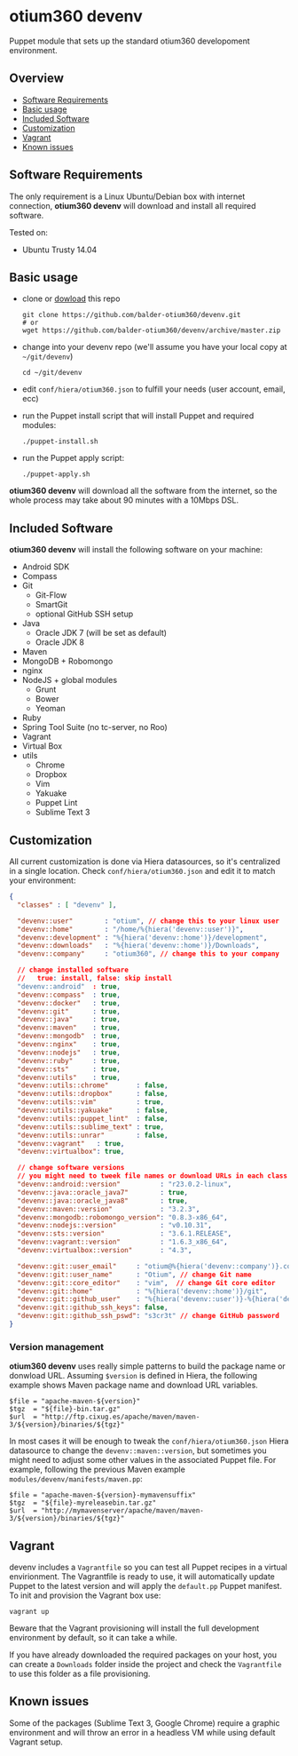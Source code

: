 # otium360 devenv

Puppet module that sets up the standard otium360 developoment environment.


## Overview
* [Software Requirements](#software-requirements)
* [Basic usage](#basic-usage)
* [Included Software](#included-software)
* [Customization](#customization)
* [Vagrant](#vagrant)
* [Known issues](#known-issues)


## Software Requirements

The only requirement is a Linux Ubuntu/Debian box with internet connection, __otium360 devenv__ will download and install all required software.

Tested on:

  * Ubuntu Trusty 14.04

## Basic usage

  * clone or [dowload](https://github.com/balder-otium360/devenv/archive/master.zip) this repo

        git clone https://github.com/balder-otium360/devenv.git
        # or
        wget https://github.com/balder-otium360/devenv/archive/master.zip
  * change into your devenv repo (we'll assume you have your local copy at `~/git/devenv`)

        cd ~/git/devenv
  * edit `conf/hiera/otium360.json` to fulfill your needs (user account, email, ecc)
  * run the Puppet install script that will install Puppet and required modules:

        ./puppet-install.sh
  * run the Puppet apply script:

        ./puppet-apply.sh
  __otium360 devenv__ will download all the software from the internet, so the whole process may take about 90 minutes with a 10Mbps DSL.

## Included Software

__otium360 devenv__ will install the following software on your machine:

  * Android SDK
  * Compass
  * Git
    - Git-Flow
    - SmartGit
    - optional GitHub SSH setup
  * Java
    - Oracle JDK 7 (will be set as default)
    - Oracle JDK 8
  * Maven
  * MongoDB + Robomongo
  * nginx
  * NodeJS + global modules
    - Grunt
    - Bower
    - Yeoman
  * Ruby
  * Spring Tool Suite (no tc-server, no Roo)
  * Vagrant
  * Virtual Box
  * utils
    - Chrome
    - Dropbox
    - Vim
    - Yakuake
    - Puppet Lint
    - Sublime Text 3

## Customization

All current customization is done via Hiera datasources, so it's centralized in a single location. Check `conf/hiera/otium360.json` and edit it to match your environment:

```json
{
  "classes" : [ "devenv" ],

  "devenv::user"        : "otium", // change this to your linux user
  "devenv::home"        : "/home/%{hiera('devenv::user')}",
  "devenv::development" : "%{hiera('devenv::home')}/development",
  "devenv::downloads"   : "%{hiera('devenv::home')}/Downloads",
  "devenv::company"     : "otium360", // change this to your company

  // change installed software
  //   true: install, false: skip install
  "devenv::android"  : true,
  "devenv::compass"  : true,
  "devenv::docker"   : true,
  "devenv::git"      : true,
  "devenv::java"     : true,
  "devenv::maven"    : true,
  "devenv::mongodb"  : true,
  "devenv::nginx"    : true,
  "devenv::nodejs"   : true,
  "devenv::ruby"     : true,
  "devenv::sts"      : true,
  "devenv::utils"    : true,
  "devenv::utils::chrome"       : false,
  "devenv::utils::dropbox"      : false,
  "devenv::utils::vim"          : true,
  "devenv::utils::yakuake"      : false,
  "devenv::utils::puppet_lint"  : false,
  "devenv::utils::sublime_text" : true,
  "devenv::utils::unrar"        : false,
  "devenv::vagrant"   : true,
  "devenv::virtualbox": true,

  // change software versions
  // you might need to tweek file names or download URLs in each class' Puppet (eg. modules/devenv/android.pp)
  "devenv::android::version"          : "r23.0.2-linux",
  "devenv::java::oracle_java7"        : true,
  "devenv::java::oracle_java8"        : true,
  "devenv::maven::version"            : "3.2.3",
  "devenv::mongodb::robomongo_version": "0.8.3-x86_64",
  "devenv::nodejs::version"           : "v0.10.31",
  "devenv::sts::version"              : "3.6.1.RELEASE",
  "devenv::vagrant::version"          : "1.6.3_x86_64",
  "devenv::virtualbox::version"       : "4.3",

  "devenv::git::user_email"     : "otium@%{hiera('devenv::company')}.com", // change Git email
  "devenv::git::user_name"      : "Otium", // change Git name
  "devenv::git::core_editor"    : "vim",  // change Git core editor
  "devenv::git::home"           : "%{hiera('devenv::home')}/git",
  "devenv::git::github_user"    : "%{hiera('devenv::user')}-%{hiera('devenv::company')}",// change GitHub user
  "devenv::git::github_ssh_keys": false,
  "devenv::git::github_ssh_pswd": "s3cr3t" // change GitHub password
}
```

### Version management

__otium360 devenv__ uses really simple patterns to build the package name or donwload URL. Assuming `$version` is defined in Hiera, the following example shows Maven package name and download URL variables.

    $file = "apache-maven-${version}"
    $tgz  = "${file}-bin.tar.gz"
    $url  = "http://ftp.cixug.es/apache/maven/maven-3/${version}/binaries/${tgz}"

In most cases it will be enough to tweak the `conf/hiera/otium360.json` Hiera datasource to change the `devenv::maven::version`, but sometimes you might need to adjust some other values in the associated Puppet file. For example, following the previous Maven example `modules/devenv/manifests/maven.pp`:

    $file = "apache-maven-${version}-mymavensuffix"
    $tgz  = "${file}-myreleasebin.tar.gz"
    $url  = "http://mymavenserver/apache/maven/maven-3/${version}/binaries/${tgz}"


## Vagrant

devenv includes a `Vagrantfile` so you can test all Puppet recipes in a virtual envirionment. The Vagrantfile is ready to use, it will automatically update Puppet to the latest version and will apply the `default.pp` Puppet manifest. To init and provision the Vagrant box use:

    vagrant up

Beware that the Vagrant provisioning will install the full development environment by default, so it can take a while.

If you have already downloaded the required packages on your host, you can create a `Downloads` folder inside the project and check the `Vagrantfile` to use this folder as a file provisioning.

## Known issues

Some of the packages (Sublime Text 3, Google Chrome) require a graphic environment and will throw an error in a headless VM while using default Vagrant setup.
